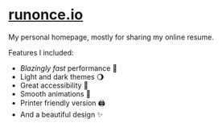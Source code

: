 # [runonce.io](https://www.runonce.io/)

My personal homepage, mostly for sharing my online resume.

Features I included:

- _Blazingly fast_ performance 🚀
- Light and dark themes 🌖
- Great accessibility 🦾
- Smooth animations 👋
- Printer friendly version 🖨️
- And a beautiful design ✨
